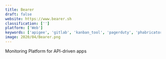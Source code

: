 ```yaml
---
title: Bearer
draft: false 
website: https://www.bearer.sh
classification: ['']
platform: ['Web']
keywords: ['apigee', 'gitlab', 'kanban_tool', 'pagerduty', 'phabricator', 'qt_creator', 'redmine', 'runscope', 'sauce_labs', 'wso2_api_manager']
image: 2020/04/Bearer.png
---
```

Monitoring Platform for API-driven apps